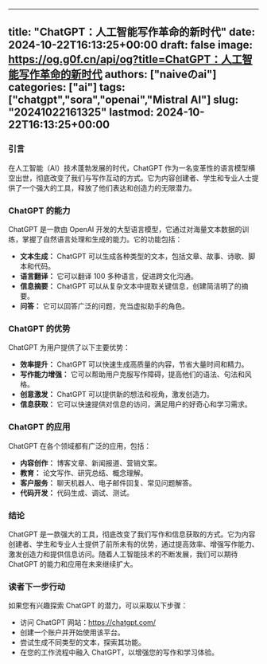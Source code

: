 
---
title: "ChatGPT：人工智能写作革命的新时代"
date: 2024-10-22T16:13:25+00:00
draft: false
image: https://og.g0f.cn/api/og?title=ChatGPT：人工智能写作革命的新时代
authors: ["naiveのai"]
categories: ["ai"]
tags: ["chatgpt","sora","openai","Mistral AI"]
slug: "20241022161325"
lastmod: 2024-10-22T16:13:25+00:00
---
### 引言

在人工智能（AI）技术蓬勃发展的时代，ChatGPT 作为一名变革性的语言模型横空出世，彻底改变了我们与写作互动的方式。它为内容创建者、学生和专业人士提供了一个强大的工具，释放了他们表达和创造力的无限潜力。

### ChatGPT 的能力

ChatGPT 是一款由 OpenAI 开发的大型语言模型，它通过对海量文本数据的训练，掌握了自然语言处理和生成的能力。它的功能包括：

- **文本生成：** ChatGPT 可以生成各种类型的文本，包括文章、故事、诗歌、脚本和代码。
- **语言翻译：** 它可以翻译 100 多种语言，促进跨文化沟通。
- **信息摘要：** ChatGPT 可以从复杂文本中提取关键信息，创建简洁明了的摘要。
- **问答：** 它可以回答广泛的问题，充当虚拟助手的角色。

### ChatGPT 的优势

ChatGPT 为用户提供了以下主要优势：

- **效率提升：** ChatGPT 可以快速生成高质量的内容，节省大量时间和精力。
- **写作能力增强：** 它可以帮助用户克服写作障碍，提高他们的语法、句法和风格。
- **创意激发：** ChatGPT 可以提供新的想法和视角，激发创造力。
- **信息获取：** 它可以快速提供对信息的访问，满足用户的好奇心和学习需求。

### ChatGPT 的应用

ChatGPT 在各个领域都有广泛的应用，包括：

- **内容创作：** 博客文章、新闻报道、营销文案。
- **教育：** 论文写作、研究总结、概念理解。
- **客户服务：** 聊天机器人、电子邮件回复、常见问题解答。
- **代码开发：** 代码生成、调试、测试。

### 结论

ChatGPT 是一款强大的工具，彻底改变了我们写作和信息获取的方式。它为内容创建者、学生和专业人士提供了前所未有的优势，通过提高效率、增强写作能力、激发创造力和提供信息访问。随着人工智能技术的不断发展，我们可以期待 ChatGPT 的能力和应用在未来继续扩大。

### 读者下一步行动

如果您有兴趣探索 ChatGPT 的潜力，可以采取以下步骤：

- 访问 ChatGPT 网站：https://chatgpt.com/
- 创建一个账户并开始使用该平台。
- 尝试生成不同类型的文本，探索其功能。
- 在您的工作流程中融入 ChatGPT，以增强您的写作和学习体验。